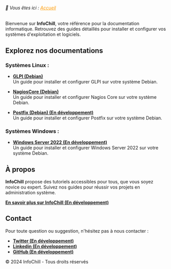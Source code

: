 <link rel="stylesheet" type="text/css" href="/assets/css/purple-theme.css">

###### 📂 Vous êtes ici :  <a href="." style="color: #ff9900; text-decoration: underline;">Accueil</a>


Bienvenue sur **InfoChill**, votre référence pour la documentation informatique. Retrouvez des guides détaillés pour installer et configurer vos systèmes d'exploitation et logiciels.


## Explorez nos documentations

### Systèmes Linux :
-  **<span class="lien">[GLPI (Debian)](linux/glpi-debian/index.md)</span>**  
  Un guide pour installer et configurer GLPI sur votre système Debian.
  
-  **<span class="lien">[NagiosCore (Debian)](linux/nagioscore-debian/index.md)</span>**  
  Un guide pour installer et configurer Nagios Core sur votre système Debian.

-  **<span class="lien">[Postfix (Debian) (En développement)](linux/postfix-debian/index.md)</span>**  
  Un guide pour installer et configurer Postfix sur votre système Debian.

### Systèmes Windows :
-  **<span class="lien">[Windows Server 2022 (En développement)](windows/winserv2022/index.md)</span>**  
Un guide pour installer et configurer Windows Server 2022 sur votre système Debian.



## À propos

**InfoChill** propose des tutoriels accessibles pour tous, que vous soyez novice ou expert. Suivez nos guides pour réussir vos projets en administration système.

**[En savoir plus sur InfoChill (En développement)]()**


## Contact

Pour toute question ou suggestion, n'hésitez pas à nous contacter :
- **[Twitter (En développement)]()**
- **[Linkedin (En développement)]()**
- **[GitHub (En développement)]()**


&copy; 2024 InfoChill - Tous droits réservés
